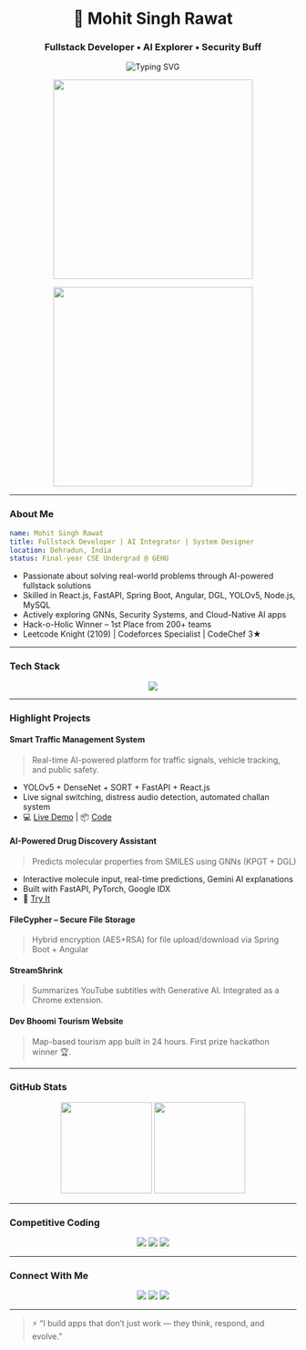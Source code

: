 
<h1 align="center">
  🚦 Mohit Singh Rawat
</h1>

<h3 align="center">Fullstack Developer • AI Explorer • Security Buff</h3>

<p align="center">
  <img src="https://readme-typing-svg.demolab.com?font=Fira+Code&size=24&duration=4000&pause=1000&color=00F7FF&center=true&vCenter=true&width=600&lines=Crafting+Code+%F0%9F%92%BB+that+Talks+to+Reality!;React.js+%7C+FastAPI+%7C+%7C+Spring+Boot+%7C+DGL;Hackathon+Winner+%7C+2109+LeetCode+Knight;Let%E2%80%99s+Build+the+Future+Together!+%E2%9C%A8" alt="Typing SVG" />
</p>

<p align="center">
  <img src="https://api.vaunt.dev/v1/github/entities/mohitrawat061/achievements?format=svg&limit=3" width="350" />
</p>

<p align="center">
  <a href="https://vaunt.dev/">
    <img src="https://api.vaunt.dev/v1/github/entities/mohitrawat061/contributions?format=svg" width="350" />
  </a>
</p>

---

### About Me

```yaml
name: Mohit Singh Rawat
title: Fullstack Developer | AI Integrator | System Designer
location: Dehradun, India
status: Final-year CSE Undergrad @ GEHU
```

-  Passionate about solving real-world problems through AI-powered fullstack solutions
-  Skilled in React.js, FastAPI, Spring Boot, Angular, DGL, YOLOv5, Node.js, MySQL
-  Actively exploring GNNs, Security Systems, and Cloud-Native AI apps
-  Hack-o-Holic Winner – 1st Place from 200+ teams
-  Leetcode Knight (2109) | Codeforces Specialist | CodeChef 3★

---

###  Tech Stack

<div align="center">
  <img src="https://skillicons.dev/icons?i=react,fastapi,spring,py,js,ts,java,cpp,nodejs,flask,angular,mysql,postgres,aws,docker,git,github,vscode" />
</div>

---

###  Highlight Projects

####  Smart Traffic Management System
> Real-time AI-powered platform for traffic signals, vehicle tracking, and public safety.

- YOLOv5 + DenseNet + SORT + FastAPI + React.js
- Live signal switching, distress audio detection, automated challan system
- 💻 [Live Demo](https://smart-traffic-management-system-frontend.vercel.app/) | 📦 [Code](https://github.com/mohitrawat061)

####  AI-Powered Drug Discovery Assistant
> Predicts molecular properties from SMILES using GNNs (KPGT + DGL)

- Interactive molecule input, real-time predictions, Gemini AI explanations
- Built with FastAPI, PyTorch, Google IDX
- 🔬 [Try It](https://kpgt-frontend.vercel.app/)

####  FileCypher – Secure File Storage
> Hybrid encryption (AES+RSA) for file upload/download via Spring Boot + Angular

####  StreamShrink
> Summarizes YouTube subtitles with Generative AI. Integrated as a Chrome extension.

####  Dev Bhoomi Tourism Website
> Map-based tourism app built in 24 hours. First prize hackathon winner 🏆.

---

###  GitHub Stats

<div align="center">
  <img src="https://github-readme-stats.vercel.app/api?username=mohitrawat061&show_icons=true&theme=tokyonight&count_private=true" height="160" />
  <img src="https://github-readme-stats.vercel.app/api/top-langs/?username=mohitrawat061&layout=compact&theme=tokyonight" height="160" />
</div>

---

###  Competitive Coding

<p align="center">
  <a href="https://leetcode.com/u/mohitrawat061/"><img src="https://img.shields.io/badge/Leetcode-2109%20%E2%9C%A8%20Knight-orange?style=for-the-badge&logo=leetcode" /></a>
  <a href="https://codeforces.com/profile/mohitrawat062"><img src="https://img.shields.io/badge/Codeforces-1490%20Specialist-blue?style=for-the-badge&logo=codeforces" /></a>
  <a href="https://www.codechef.com/users/mohitbawa"><img src="https://img.shields.io/badge/CodeChef-3%E2%AD%90-8975ad?style=for-the-badge&logo=codechef" /></a>
</p>

---

###  Connect With Me

<p align="center">
  <a href="mailto:mohitrawat061@gmail.com"><img src="https://img.shields.io/badge/Gmail-D14836?style=for-the-badge&logo=gmail&logoColor=white" /></a>
  <a href="https://www.linkedin.com/in/mohitrawat061/"><img src="https://img.shields.io/badge/LinkedIn-0A66C2?style=for-the-badge&logo=linkedin&logoColor=white" /></a>
  <a href="https://github.com/mohitrawat061"><img src="https://img.shields.io/badge/GitHub-100000?style=for-the-badge&logo=github&logoColor=white" /></a>
</p>

---

> ⚡ “I build apps that don’t just work — they think, respond, and evolve.”
